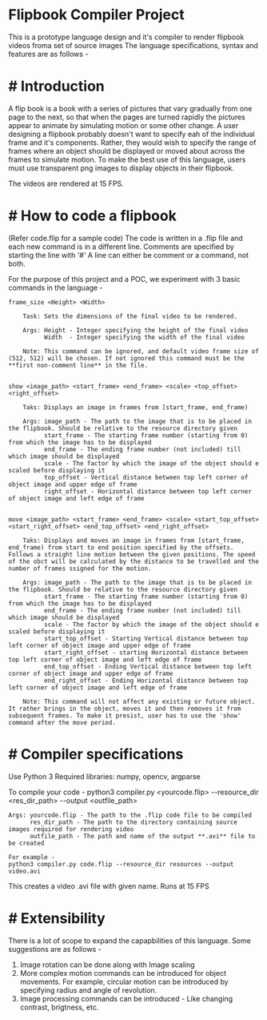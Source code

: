 # Flipbook Compiler Project

This is a prototype language design and it's compiler to render flipbook videos froma set of source images
The language specifications, syntax and features are as follows - 

# # Introduction

A flip book is a book with a series of pictures that vary gradually from one page to the next, so that when the pages are turned rapidly the pictures appear to animate by simulating motion or some other change. A user designing a flipbook probably doesn't want to specify eah of the individual frame and it's components. Rather, they would wish to specify the range of frames where an object should be displayed or moved about across the frames to simulate motion. To make the best use of this language, users must use transparent png images to display objects in their flipbook.

The videos are rendered at 15 FPS.

# # How to code a flipbook

(Refer code.flip for a sample code)
The code is written in a .flip file and each new command is in a different line.
Comments are specified by starting the line with '#'
A line can either be comment or a command, not both.

For the purpose of this project and a POC, we experiment with  3 basic commands in the language - 

    frame_size <Height> <Width>
        
        Task: Sets the dimensions of the final video to be rendered.

        Args: Height - Integer specifying the height of the final video
              Width  - Integer specifying the width of the final video
        
        Note: This command can be ignored, and default video frame size of (512, 512) will be chosen. If not ignored this command must be the **first non-comment line** in the file.

    
    show <image_path> <start_frame> <end_frame> <scale> <top_offset> <right_offset>

        Taks: Displays an image in frames from [start_frame, end_frame)

        Args: image_path - The path to the image that is to be placed in the flipbook. Should be relative to the resource directory given
              start_frame - The starting frame number (starting from 0) from which the image has to be displayed
              end_frame - The ending frame number (not included) till which image should be displayed
              scale - The factor by which the image of the object should e scaled before displaying it
              top_offset - Vertical distance between top left corner of object image and upper edge of frame
              right_offset - Horizontal distance between top left corner of object image and left edge of frame

    
    move <image_path> <start_frame> <end_frame> <scale> <start_top_offset> <start_right_offset> <end_top_offset> <end_right_offset>

        Taks: Displays and moves an image in frames from [start_frame, end_frame) from start to end position specified by the offsets. Follows a straight line motion between the given positions. The speed of the obct will be calculated by the distance to be travelled and the number of frames ssigned for the motion.

        Args: image_path - The path to the image that is to be placed in the flipbook. Should be relative to the resource directory given
              start_frame - The starting frame number (starting from 0) from which the image has to be displayed
              end_frame - The ending frame number (not included) till which image should be displayed
              scale - The factor by which the image of the object should e scaled before displaying it
              start_top_offset - Starting Vertical distance between top left corner of object image and upper edge of frame
              start_right_offset - starting Horizontal distance between top left corner of object image and left edge of frame
              end_top_offset - Ending Vertical distance between top left corner of object image and upper edge of frame
              end_right_offset - Ending Horizontal distance between top left corner of object image and left edge of frame

        Note: This command will not affect any existing or future object. It rather brings in the object, moves it and then removes it from subsequent frames. To make it presist, user has to use the 'show' command after the move period.


# # Compiler specifications

Use Python 3
Required libraries: numpy, opencv, argparse

To compile your code - 
    python3 compiler.py <yourcode.flip> --resource_dir <res_dir_path> --output <outfile_path>

    Args: yourcode.flip - The path to the .flip code file to be compiled
          res_dir_path - The path to the directory containing source images required for rendering video
          outfile_path - The path and name of the output **.avi** file to be created

    For example - 
    python3 compiler.py code.flip --resource_dir resources --output video.avi

This creates a video .avi file with given name.
Runs at 15 FPS


# # Extensibility

There is a lot of scope to expand the capapbilities of this language. Some suggestions are as follows -
1. Image rotation can be done along with Image scaling
2. More complex motion commands can be introduced for object movements. For example, circular motion can be introduced by specifying radius and angle of revolution.
3. Image processing commands can be introduced - Like changing contrast, brigtness, etc.